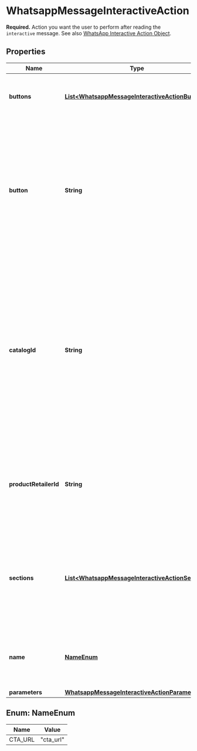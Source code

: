 

# WhatsappMessageInteractiveAction

**Required.** Action you want the user to perform after reading the `interactive` message. See also [WhatsApp Interactive Action Object](https://developers.facebook.com/docs/whatsapp/cloud-api/reference/messages#action-object).

## Properties

| Name | Type | Description | Notes |
|------------ | ------------- | ------------- | -------------|
|**buttons** | [**List&lt;WhatsappMessageInteractiveActionButton&gt;**](WhatsappMessageInteractiveActionButton.md) | Required for Reply Buttons. You can have up to 3 buttons. |  [optional] |
|**button** | **String** | Required for List Messages. Button content. It cannot be an empty string and must be unique within the message. Emojis are supported, markdown is not. Maximum length: 20 characters. |  [optional] |
|**catalogId** | **String** | Required for Single Product Messages and Multi-Product Messages. Unique identifier of the Facebook catalog linked to your WhatsApp Business Account. This ID can be retrieved via the [Meta Commerce Manager](https://business.facebook.com/commerce/). |  [optional] |
|**productRetailerId** | **String** | Required for Single Product Messages and Multi-Product Messages. Unique identifier of the product in a catalog. |  [optional] |
|**sections** | [**List&lt;WhatsappMessageInteractiveActionSection&gt;**](WhatsappMessageInteractiveActionSection.md) | Required for List Messages and Multi-Product Messages. Array of section objects. Minimum of 1, maximum of 10. |  [optional] |
|**name** | [**NameEnum**](#NameEnum) | Action name. Required for Call-To-Action (CTA) URL Button Messages. |  [optional] |
|**parameters** | [**WhatsappMessageInteractiveActionParameters**](WhatsappMessageInteractiveActionParameters.md) |  |  [optional] |



## Enum: NameEnum

| Name | Value |
|---- | -----|
| CTA_URL | &quot;cta_url&quot; |



